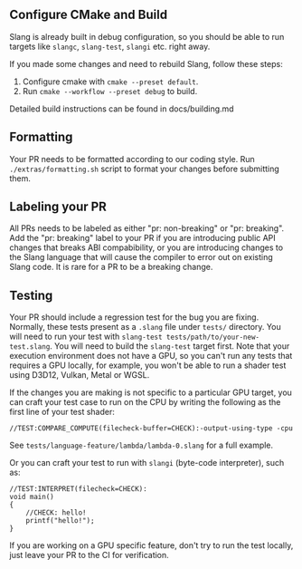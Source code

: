## Configure CMake and Build

Slang is already built in debug configuration, so you should be able to run targets
like `slangc`, `slang-test`, `slangi` etc. right away.

If you made some changes and need to rebuild Slang, follow these steps:

1. Configure cmake with `cmake --preset default`.
2. Run `cmake --workflow --preset debug` to build.

Detailed build instructions can be found in docs/building.md

## Formatting

Your PR needs to be formatted according to our coding style.
Run `./extras/formatting.sh` script to format your changes before submitting them.

## Labeling your PR

All PRs needs to be labeled as either "pr: non-breaking" or "pr: breaking".
Add the "pr: breaking" label to  your PR if you are introducing public API changes that breaks ABI compabibility,
or you are introducing changes to the Slang language that will cause the compiler to error out on existing Slang code.
It is rare for a PR to be a breaking change.

## Testing

Your PR should include a regression test for the bug you are fixing.
Normally, these tests present as a `.slang` file under `tests/` directory.
You will need to run your test with `slang-test tests/path/to/your-new-test.slang`.
You will need to build the `slang-test` target first.
Note that your execution environment does not have a GPU, so you can't run any tests that requires a GPU locally, for example,
you won't be able to run a shader test using D3D12, Vulkan, Metal or WGSL.

If the changes you are making is not specific to a particular GPU target, you can craft your test case to run on the CPU
by writing the following as the first line of your test shader:

```
//TEST:COMPARE_COMPUTE(filecheck-buffer=CHECK):-output-using-type -cpu
```
See `tests/language-feature/lambda/lambda-0.slang` for a full example.

Or you can craft your test to run with `slangi`  (byte-code interpreter), such as:

```
//TEST:INTERPRET(filecheck=CHECK):
void main()
{
    //CHECK: hello!
    printf("hello!");
}
```

If you are working on a GPU specific feature, don't try to run the test locally, just leave your PR to the CI for verification.